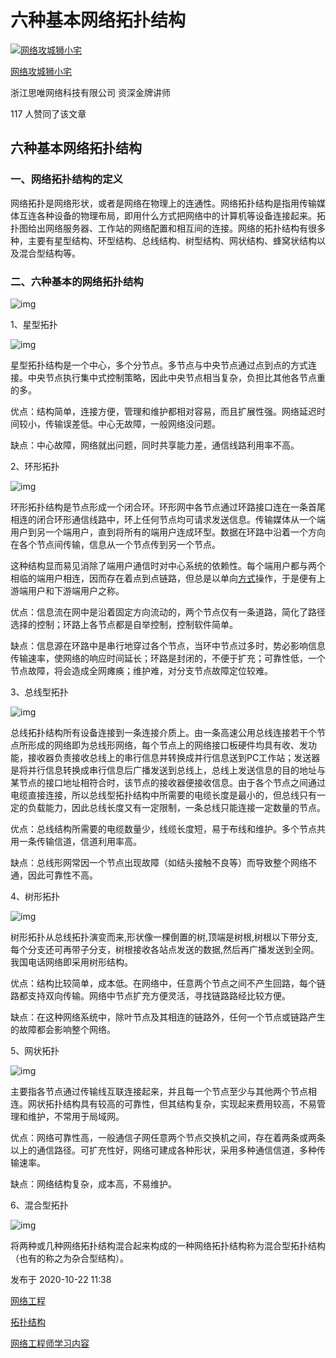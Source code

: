 # 六种基本网络拓扑结构

[![网络攻城狮小宅](https://pica.zhimg.com/v2-8f144a40aefa68ddb5216ca9fc9296b9_l.jpg?source=172ae18b)](https://www.zhihu.com/people/swiersnetwork)

[网络攻城狮小宅](https://www.zhihu.com/people/swiersnetwork)[](https://www.zhihu.com/question/48510028)

浙江思唯网络科技有限公司 资深金牌讲师

117 人赞同了该文章

## **六种基本网络拓扑结构**

### **一、网络拓扑结构的定义**

网络拓扑是网络形状，或者是网络在物理上的连通性。网络拓扑结构是指用传输媒体互连各种设备的物理布局，即用什么方式把网络中的计算机等设备连接起来。拓扑图给出网络服务器、工作站的网络配置和相互间的连接。网络的拓扑结构有很多种，主要有星型结构、环型结构、总线结构、树型结构、网状结构、蜂窝状结构以及混合型结构等。

### **二、六种基本的网络拓扑结构**

![img](https://pic1.zhimg.com/80/v2-7815013b9b6381e1ee119bc948db75a8_720w.webp)

1、星型拓扑

![img](https://pic2.zhimg.com/80/v2-c70b1fb3af666e40bf729b4999d1f64d_720w.webp)

星型拓扑结构是一个中心，多个分节点。多节点与中央节点通过点到点的方式连接。中央节点执行集中式控制策略，因此中央节点相当复杂，负担比其他各节点重的多。

优点：结构简单，连接方便，管理和维护都相对容易，而且扩展性强。网络延迟时间较小，传输误差低。中心无故障，一般网络没问题。

缺点：中心故障，网络就出问题，同时共享能力差，通信线路利用率不高。

2、环形拓扑

![img](https://pic3.zhimg.com/80/v2-11d24184b0e3dfa6ed1b99146b4c00d6_720w.webp)

环形拓扑结构是节点形成一个闭合环。环形网中各节点通过环路接口连在一条首尾相连的闭合环形通信线路中，环上任何节点均可请求发送信息。传输媒体从一个端用户到另一个端用户，直到将所有的端用户连成环型。数据在环路中沿着一个方向在各个节点间传输，信息从一个节点传到另一个节点。

这种结构显而易见消除了端用户通信时对中心系统的依赖性。每个端用户都与两个相临的端用户相连，因而存在着点到点链路，但总是以单向[方式](https://link.zhihu.com/?target=https%3A//baike.baidu.com/item/%E6%96%B9%E5%BC%8F)操作，于是便有上游端用户和下游端用户之称。

优点：信息流在网中是沿着固定方向流动的，两个节点仅有一条道路，简化了路径选择的控制；环路上各节点都是自举控制，控制软件简单。

缺点：信息源在环路中是串行地穿过各个节点，当环中节点过多时，势必影响信息传输速率，使网络的响应时间延长；环路是封闭的，不便于扩充；可靠性低，一个节点故障，将会造成全网瘫痪；维护难，对分支节点故障定位较难。

3、总线型拓扑

![img](https://pic2.zhimg.com/80/v2-c04742a365d294fdf8c094f0d8b0596d_720w.webp)

总线拓扑结构所有设备连接到一条连接介质上。由一条高速公用总线连接若干个节点所形成的网络即为总线形网络，每个节点上的网络接口板硬件均具有收、发功能，接收器负责接收总线上的串行信息并转换成并行信息送到PC工作站；发送器是将并行信息转换成串行信息后广播发送到总线上，总线上发送信息的目的地址与某节点的接口地址相符合时，该节点的接收器便接收信息。由于各个节点之间通过电缆直接连接，所以总线型拓扑结构中所需要的电缆长度是最小的，但总线只有一定的负载能力，因此总线长度又有一定限制，一条总线只能连接一定数量的节点。

优点：总线结构所需要的电缆数量少，线缆长度短，易于布线和维护。多个节点共用一条传输信道，信道利用率高。

缺点：总线形网常因一个节点出现故障（如结头接触不良等）而导致整个网络不通，因此可靠性不高。

4、树形拓扑

![img](https://pic4.zhimg.com/80/v2-f06f1d8a7898fed878535366c9a3e68b_720w.webp)

树形拓扑从总线拓扑演变而来,形状像一棵倒置的树,顶端是树根,树根以下带分支,每个分支还可再带子分支，树根接收各站点发送的数据,然后再广播发送到全网。我国电话网络即采用树形结构。

优点：结构比较简单，成本低。在网络中，任意两个节点之间不产生回路，每个链路都支持双向传输。网络中节点扩充方便灵活，寻找链路路经比较方便。

缺点：在这种网络系统中，除叶节点及其相连的链路外，任何一个节点或链路产生的故障都会影响整个网络。

5、网状拓扑

![img](https://pic2.zhimg.com/80/v2-afeeef3ae7ed99ed354b6d16a913235d_720w.webp)

主要指各节点通过传输线互联连接起来，并且每一个节点至少与其他两个节点相连。网状拓扑结构具有较高的可靠性，但其结构复杂，实现起来费用较高，不易管理和维护，不常用于局域网。

优点：网络可靠性高，一般通信子网任意两个节点交换机之间，存在着两条或两条以上的通信路径。可扩充性好，网络可建成各种形状，采用多种通信信道，多种传输速率。

缺点：网络结构复杂，成本高，不易维护。

6、混合型拓扑

![img](https://pic2.zhimg.com/80/v2-fb9e6442d8e24577eeac8a826c1bf7dd_720w.webp)

将两种或几种网络拓扑结构混合起来构成的一种网络拓扑结构称为混合型拓扑结构（也有的称之为杂合型结构）。

发布于 2020-10-22 11:38



[网络工程](https://www.zhihu.com/topic/19658134)

[拓扑结构](https://www.zhihu.com/topic/20531233)

[网络工程师学习内容](https://www.zhihu.com/topic/19920106)